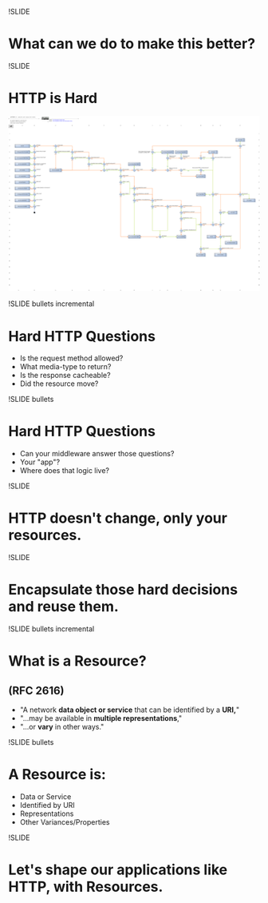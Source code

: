 !SLIDE

# What can we do to make this better?

!SLIDE

# HTTP is Hard

<img src="http-headers-status-v3.png"
 style="max-width:100%;max-height:75%"
 alt="http decision diagram" />

!SLIDE bullets incremental

# Hard HTTP Questions

* Is the request method allowed?
* What media-type to return?
* Is the response cacheable?
* Did the resource move?

!SLIDE bullets

# Hard HTTP Questions

* Can your middleware answer those questions?
* Your "app"?
* Where does that logic live?

!SLIDE

# HTTP doesn't change, only your resources.

!SLIDE

# Encapsulate those hard decisions and reuse them.

!SLIDE bullets incremental

# What is a Resource?
## (RFC 2616)

* "A network **data object or service** that can be identified by a **URI,**"
* "...may be available in **multiple representations**,"
* "...or **vary** in other ways."

!SLIDE bullets

# A Resource is:

* Data or Service
* Identified by URI
* Representations
* Other Variances/Properties

!SLIDE

# Let's shape our applications like HTTP, with Resources.
